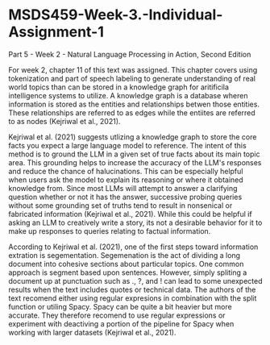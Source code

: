 # MSDS459-Week-3.-Individual-Assignment-1

Part 5 - Week 2 - Natural Language Processing in Action, Second Edition

For week 2, chapter 11 of this text was assigned.  This chapter covers using tokenization and part of speech labeling to generate understanding of real world topics than can be stored in a knowledge graph for aritificila intelligence systems to utilize.  A knowledge graph is a database wheren information is stored as the entities and relationships betwen those entities.  These relationships are referred to as edges while the entiites are referred to as nodes (Kejriwal et al., 2021).

Kejriwal et al. (2021) suggests utlizing a knowledge graph to store the core facts you expect a large language model to reference.  The intent of this method is to ground the LLM in a given set of true facts about its main topic area.  This grounding helps to increase the accuracy of the LLM's responses and reduce the chance of halucinations.  This can be especially helpful when users ask the model to explain its reasoning or where it obtained knowledge from.  Since most LLMs will attempt to answer a clarifying question whether or not it has the answer, successive probing queries without some grounding set of truths tend to result in nonsenical or fabricated information (Kejriwal et al., 2021).  While this could be helpful if asking an LLM to creatively write a story, its not a desirable behavior for it to make up responses to queries relating to factual information.

According to Kejriwal et al. (2021), one of the first steps toward information extration is segementation.  Segemenation is the act of dividing a long document into cohesive sections about particular topics.  One common approach is segment based upon sentences.  However, simply spliting a document up at punctuation such as ., ?, and ! can lead to some unexpected results when the text includes quotes or technical data.  The authors of the text recomend either using regular expresions in combination with the split function or utiling Spacy.  Spacy can be quite a bit heavier but more accurate.  They therefore recomend to use regular expressions or experiment with deactiving a portion of the pipeline for Spacy when working with larger datasets (Kejriwal et al., 2021).
